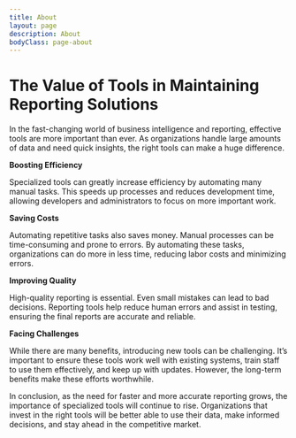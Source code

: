 ```yaml
---
title: About
layout: page
description: About
bodyClass: page-about
---
```


# The Value of Tools in Maintaining Reporting Solutions

In the fast-changing world of business intelligence and reporting, effective tools are more important than ever. As organizations handle large amounts of data and need quick insights, the right tools can make a huge difference.

**Boosting Efficiency**

Specialized tools can greatly increase efficiency by automating many manual tasks. This speeds up processes and reduces development time, allowing developers and administrators to focus on more important work.

**Saving Costs**

Automating repetitive tasks also saves money. Manual processes can be time-consuming and prone to errors. By automating these tasks, organizations can do more in less time, reducing labor costs and minimizing errors.

**Improving Quality**

High-quality reporting is essential. Even small mistakes can lead to bad decisions. Reporting tools help reduce human errors and assist in testing, ensuring the final reports are accurate and reliable.

**Facing Challenges**

While there are many benefits, introducing new tools can be challenging. It’s important to ensure these tools work well with existing systems, train staff to use them effectively, and keep up with updates. However, the long-term benefits make these efforts worthwhile.

In conclusion, as the need for faster and more accurate reporting grows, the importance of specialized tools will continue to rise. Organizations that invest in the right tools will be better able to use their data, make informed decisions, and stay ahead in the competitive market.
